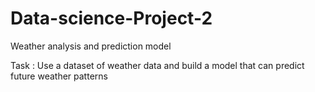 # Data-science-Project-2
Weather analysis and prediction model

Task : Use a dataset of weather data and build a model that can predict future weather patterns
